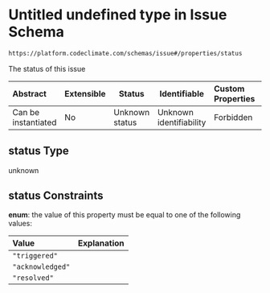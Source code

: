 # Untitled undefined type in Issue Schema

```txt
https://platform.codeclimate.com/schemas/issue#/properties/status
```

The status of this issue


| Abstract            | Extensible | Status         | Identifiable            | Custom Properties | Additional Properties | Access Restrictions | Defined In                                                                    |
| :------------------ | ---------- | -------------- | ----------------------- | :---------------- | --------------------- | ------------------- | ----------------------------------------------------------------------------- |
| Can be instantiated | No         | Unknown status | Unknown identifiability | Forbidden         | Allowed               | none                | [Issue.schema.json\*](../../schemas/Issue.schema.json "open original schema") |

## status Type

unknown

## status Constraints

**enum**: the value of this property must be equal to one of the following values:

| Value            | Explanation |
| :--------------- | ----------- |
| `"triggered"`    |             |
| `"acknowledged"` |             |
| `"resolved"`     |             |
